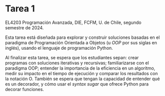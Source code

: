 # Tarea 1

EL4203 Programación Avanzada, DIE, FCFM, U. de Chile, segundo semestre de 2024.

Esta tarea está diseñada para explorar y construir soluciones basadas en el paradigma de Programación Orientada a Objetos (u *OOP* por sus siglas en inglés), usando el lenguaje de programación Python.

Al finalizar esta tarea, se espera que los estudiantes sepan: crear programas con soluciones iterativas y recursivas; familiarizarse con el paradigma OOP; entender la importancia de la eficiencia en un algoritmo, medir su impacto en el tiempo de ejecución y comparar los resultados con la notación O. También se espera que tengan la capacidad de entender qué es un decorador, y cómo usar el _syntax sugar_ que ofrece Python para decorar funciones.